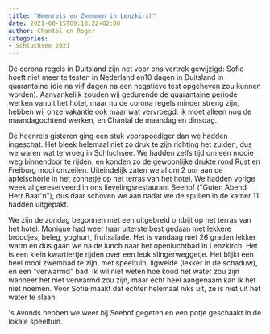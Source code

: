 ```yaml
---
title: "Heenreis en Zwemmen in Lenzkirch"
date: 2021-08-15T09:18:22+02:00
author: Chantal en Roger
categories:
- Schluchsee 2021
---
```


De corona regels in Duitsland zijn net voor ons vertrek gewijzigd: Sofie hoeft niet meer te testen in Nederland en10 dagen in Duitsland in quarantaine (die na vijf dagen na een negatieve test opgeheven zou kunnen worden). Aanvankelijk zouden wij gedurende de quarantaine periode werken vanuit het hotel, maar nu de corona regels minder streng zijn, hebben wij onze vakantie ook maar wat vervroegd: ik moet alleen nog de maandagochtend werken, en Chantal de maandag en dinsdag. 

De heenreis gisteren ging een stuk voorspoediger dan we hadden ingeschat. Het bleek helemaal niet zo druk te zijn richting het zuiden, dus we waren wat te vroeg in Schluchsee. We hadden zelfs tijd om een mooie weg binnendoor te rijden, en konden zo de gewoonlijke drukte rond Rust en Freiburg mooi omzeilen. Uiteindelijk zaten we al om 2 uur aan de apfelschorle in het zonnetje op het terras van het hotel. We hadden vorige week al gereserveerd in ons lievelingsrestaurant Seehof ("Guten Abend Herr Baat'n"), dus daar schoven we aan nadat we de spullen in de kamer 11 hadden uitgepakt.



We zijn de zondag begonnen met een uitgebreid ontbijt op het terras van het hotel. Monique had weer haar uiterste best gedaan met lekkere broodjes, beleg, yoghurt, fruitsalade. Het is vandaag met 26 graden lekker warm en dus gaan we na de lunch naar het openluchtbad in Lenzkirch. Het is een klein kwartiertje rijden over een leuk slingerweggetje. Het blijkt een heel mooi zwembad te zijn, met speeltuin, ligweide (lekker in de schaduw), en een "verwarmd" bad. Ik wil niet weten hoe koud het water zou zijn wanneer het niet verwarmd zou zijn, maar echt heel aangenaam kan ik het niet noemen. Voor Sofie maakt dat echter helemaal niks uit, ze is niet uit het water te slaan.



's Avonds hebben we weer bij Seehof gegeten en een potje geschaakt in de lokale speeltuin.